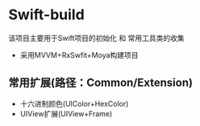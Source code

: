 # Swift-build
该项目主要用于Swift项目的初始化 和 常用工具类的收集
- 采用MVVM+RxSwfit+Moya构建项目

## 常用扩展(路径：Common/Extension)
- 十六进制颜色(UIColor+HexColor)
- UIView扩展(UIView+Frame)



